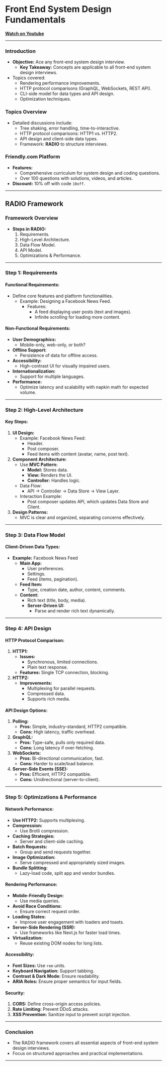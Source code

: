 # **Front End System Design Fundamentals**

**[Watch on Youtube](https://www.youtube.com/watch?v=NEzu4FD25KM)**

---

### **Introduction**

- **Objective:** Ace any front-end system design interview.
  - **Key Takeaway:** Concepts are applicable to all front-end system design interviews.
- Topics covered:
  - Rendering performance improvements.
  - HTTP protocol comparisons (GraphQL, WebSockets, REST API).
  - CLI-side model for data types and API design.
  - Optimization techniques.

### **Topics Overview**

- Detailed discussions include:
  - Tree shaking, error handling, time-to-interactive.
  - HTTP protocol comparisons: HTTP1 vs. HTTP2.
  - API design and client-side data types.
  - Framework: **RADIO** to structure interviews.

### **Friendly.com Platform**

- **Features:**
  - Comprehensive curriculum for system design and coding questions.
  - Over 100 questions with solutions, videos, and articles.
- **Discount:** 10% off with code `10off`.

---

## **RADIO Framework**

### **Framework Overview**

- **Steps in RADIO:**
  1. Requirements.
  2. High-Level Architecture.
  3. Data Flow Model.
  4. API Model.
  5. Optimizations & Performance.

---

### **Step 1: Requirements**

#### Functional Requirements:

- Define core features and platform functionalities.
  - Example: Designing a Facebook News Feed.
    - Features:
      - A feed displaying user posts (text and images).
      - Infinite scrolling for loading more content.

#### Non-Functional Requirements:

- **User Demographics:**
  - Mobile-only, web-only, or both?
- **Offline Support:**
  - Persistence of data for offline access.
- **Accessibility:**
  - High-contrast UI for visually impaired users.
- **Internationalization:**
  - Support for multiple languages.
- **Performance:**
  - Optimize latency and scalability with napkin math for expected volume.

---

### **Step 2: High-Level Architecture**

#### Key Steps:

1. **UI Design:**
   - Example: Facebook News Feed:
     - Header.
     - Post composer.
     - Feed items with content (avatar, name, post text).
2. **Component Architecture:**
   - Use **MVC Pattern:**
     - **Model:** Stores data.
     - **View:** Renders the UI.
     - **Controller:** Handles logic.
   - Data Flow:
     - API -> Controller -> Data Store -> View Layer.
   - Interaction Example:
     - Post composer updates API, which updates Data Store and Client.
3. **Design Patterns:**
   - MVC is clear and organized, separating concerns effectively.

---

### **Step 3: Data Flow Model**

#### Client-Driven Data Types:

- **Example:** Facebook News Feed
  - **Main App:**
    - User preferences.
    - Settings.
    - Feed (items, pagination).
  - **Feed Item:**
    - Type, creation date, author, content, comments.
  - **Content:**
    - Rich text (title, body, media).
    - **Server-Driven UI:**
      - Parse and render rich text dynamically.

---

### **Step 4: API Design**

#### HTTP Protocol Comparison:

1. **HTTP1:**
   - **Issues:**
     - Synchronous, limited connections.
     - Plain text response.
   - **Features:** Single TCP connection, blocking.
2. **HTTP2:**
   - **Improvements:**
     - Multiplexing for parallel requests.
     - Compressed data.
     - Supports rich media.

#### API Design Options:

1. **Polling:**
   - **Pros:** Simple, industry-standard, HTTP2 compatible.
   - **Cons:** High latency, traffic overhead.
2. **GraphQL:**
   - **Pros:** Type-safe, pulls only required data.
   - **Cons:** Long latency if over-fetching.
3. **WebSockets:**
   - **Pros:** Bi-directional communication, fast.
   - **Cons:** Harder to scale/load balance.
4. **Server-Side Events (SSE):**
   - **Pros:** Efficient, HTTP2 compatible.
   - **Cons:** Unidirectional (server-to-client).

---

### **Step 5: Optimizations & Performance**

#### Network Performance:

- **Use HTTP2:** Supports multiplexing.
- **Compression:**
  - Use Brotli compression.
- **Caching Strategies:**
  - Server and client-side caching.
- **Batch Requests:**
  - Group and send requests together.
- **Image Optimization:**
  - Serve compressed and appropriately sized images.
- **Bundle Splitting:**
  - Lazy-load code, split app and vendor bundles.

#### Rendering Performance:

- **Mobile-Friendly Design:**
  - Use media queries.
- **Avoid Race Conditions:**
  - Ensure correct request order.
- **Loading States:**
  - Improve user engagement with loaders and toasts.
- **Server-Side Rendering (SSR):**
  - Use frameworks like Next.js for faster load times.
- **Virtualization:**
  - Reuse existing DOM nodes for long lists.

#### Accessibility:

- **Font Sizes:** Use `rem` units.
- **Keyboard Navigation:** Support tabbing.
- **Contrast & Dark Mode:** Ensure readability.
- **ARIA Roles:** Ensure proper semantics for input fields.

#### Security:

1. **CORS:** Define cross-origin access policies.
2. **Rate Limiting:** Prevent DDoS attacks.
3. **XSS Prevention:** Sanitize input to prevent script injection.

---

### **Conclusion**

- The RADIO framework covers all essential aspects of front-end system design interviews.
- Focus on structured approaches and practical implementations.

---
